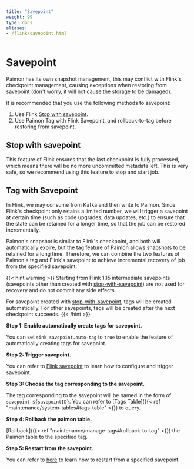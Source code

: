 ```yaml
---
title: "Savepoint"
weight: 99
type: docs
aliases:
- /flink/savepoint.html
---
```

<!--
Licensed to the Apache Software Foundation (ASF) under one
or more contributor license agreements.  See the NOTICE file
distributed with this work for additional information
regarding copyright ownership.  The ASF licenses this file
to you under the Apache License, Version 2.0 (the
"License"); you may not use this file except in compliance
with the License.  You may obtain a copy of the License at

  http://www.apache.org/licenses/LICENSE-2.0

Unless required by applicable law or agreed to in writing,
software distributed under the License is distributed on an
"AS IS" BASIS, WITHOUT WARRANTIES OR CONDITIONS OF ANY
KIND, either express or implied.  See the License for the
specific language governing permissions and limitations
under the License.
-->

# Savepoint

Paimon has its own snapshot management, this may conflict with Flink's checkpoint management, causing exceptions when
restoring from savepoint (don't worry, it will not cause the storage to be damaged).

It is recommended that you use the following methods to savepoint:

1. Use Flink [Stop with savepoint](https://nightlies.apache.org/flink/flink-docs-stable/docs/ops/state/savepoints/#stopping-a-job-with-savepoint).
2. Use Paimon Tag with Flink Savepoint, and rollback-to-tag before restoring from savepoint.

## Stop with savepoint

This feature of Flink ensures that the last checkpoint is fully processed, which means there will be no more uncommitted
metadata left. This is very safe, so we recommend using this feature to stop and start job.

## Tag with Savepoint

In Flink, we may consume from Kafka and then write to Paimon. Since Flink's checkpoint only retains a limited number,
we will trigger a savepoint at certain time (such as code upgrades, data updates, etc.) to ensure that the state can
be retained for a longer time, so that the job can be restored incrementally.

Paimon's snapshot is similar to Flink's checkpoint, and both will automatically expire, but the tag feature of Paimon
allows snapshots to be retained for a long time. Therefore, we can combine the two features of Paimon's tag and Flink's
savepoint to achieve incremental recovery of job from the specified savepoint.

{{< hint warning >}}
Starting from Flink 1.15 intermediate savepoints (savepoints other than created with
[stop-with-savepoint](https://nightlies.apache.org/flink/flink-docs-stable/docs/ops/state/savepoints/#stopping-a-job-with-savepoint))
are not used for recovery and do not commit any side effects.

For savepoint created with [stop-with-savepoint](https://nightlies.apache.org/flink/flink-docs-stable/docs/ops/state/savepoints/#stopping-a-job-with-savepoint),
tags will be created automatically. For other savepoints, tags will be created after the next checkpoint succeeds.
{{< /hint >}}

**Step 1: Enable automatically create tags for savepoint.**

You can set `sink.savepoint.auto-tag` to `true` to enable the feature of automatically creating tags for savepoint.

**Step 2: Trigger savepoint.**

You can refer to [Flink savepoint](https://nightlies.apache.org/flink/flink-docs-stable/docs/ops/state/savepoints/#operations)
to learn how to configure and trigger savepoint.

**Step 3: Choose the tag corresponding to the savepoint.**

The tag corresponding to the savepoint will be named in the form of `savepoint-${savepointID}`. You can refer to
[Tags Table]({{< ref "maintenance/system-tables#tags-table" >}}) to query.

**Step 4: Rollback the paimon table.**

[Rollback]({{< ref "maintenance/manage-tags#rollback-to-tag" >}}) the Paimon table to the specified tag.

**Step 5: Restart from the savepoint.**

You can refer to [here](https://nightlies.apache.org/flink/flink-docs-stable/docs/ops/state/savepoints/#resuming-from-savepoints) to learn how to restart from a specified savepoint.
